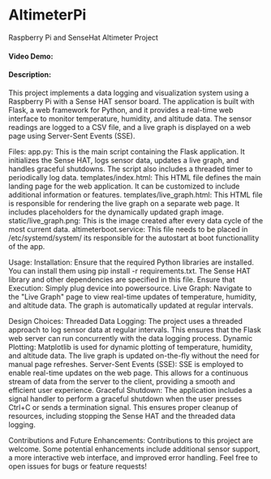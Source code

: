 # AltimeterPi
Raspberry Pi and SenseHat Altimeter Project
#### Video Demo:  <URL HERE>
#### Description:
This project implements a data logging and visualization system using a Raspberry Pi with a Sense HAT sensor board.
The application is built with Flask, a web framework for Python, and it provides a real-time web interface to monitor temperature, humidity, and altitude data.
The sensor readings are logged to a CSV file, and a live graph is displayed on a web page using Server-Sent Events (SSE).

Files:
app.py: This is the main script containing the Flask application.
It initializes the Sense HAT, logs sensor data, updates a live graph, and handles graceful shutdowns.
The script also includes a threaded timer to periodically log data.
templates/index.html: This HTML file defines the main landing page for the web application.
It can be customized to include additional information or features.
templates/live_graph.html: This HTML file is responsible for rendering the live graph on a separate web page.
It includes placeholders for the dynamically updated graph image.
static/live_graph.png: This is the image created after every data cycle of the most current data.
altimeterboot.service: This file needs to be placed in /etc/systemd/system/
its responsible for the autostart at boot functionallity of the app.

Usage:
Installation: Ensure that the required Python libraries are installed.
You can install them using pip install -r requirements.txt.
The Sense HAT library and other dependencies are specified in this file.
Ensure that
Execution: Simply plug device into powersource.
Live Graph: Navigate to the "Live Graph" page to view real-time updates of temperature, humidity, and altitude data. The graph is automatically updated at regular intervals.

Design Choices:
Threaded Data Logging: The project uses a threaded approach to log sensor data at regular intervals. This ensures that the Flask web server can run concurrently with the data logging process.
Dynamic Plotting: Matplotlib is used for dynamic plotting of temperature, humidity, and altitude data. The live graph is updated on-the-fly without the need for manual page refreshes.
Server-Sent Events (SSE): SSE is employed to enable real-time updates on the web page.
This allows for a continuous stream of data from the server to the client, providing a smooth and efficient user experience.
Graceful Shutdown: The application includes a signal handler to perform a graceful shutdown when the user presses Ctrl+C or sends a termination signal.
This ensures proper cleanup of resources, including stopping the Sense HAT and the threaded data logging.

Contributions and Future Enhancements:
Contributions to this project are welcome.
Some potential enhancements include additional sensor support, a more interactive web interface, and improved error handling.
Feel free to open issues for bugs or feature requests!
